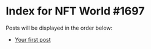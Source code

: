 # Index for NFT World #1697
Posts will be displayed in the order below:

- [Your first post](./001-first.md)

